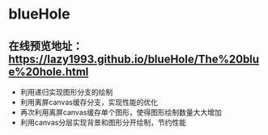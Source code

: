 # blueHole
## 在线预览地址：https://lazy1993.github.io/blueHole/The%20blue%20hole.html
+ 利用递归实现图形分支的绘制
+ 利用离屏canvas缓存分支，实现性能的优化
+ 再次利用离屏canvas缓存单个图形，使得图形绘制数量大大增加
+ 利用canvas分层实现背景和图形分开绘制，节约性能
